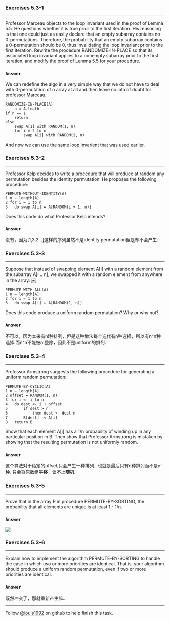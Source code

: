 ### Exercises 5.3-1
***
Professor Marceau objects to the loop invariant used in the proof of Lemma 5.5. He questions whether it is true prior to the first iteration. His reasoning is that one could just as easily declare that an empty subarray contains no 0-permutations. Therefore, the probability that an empty subarray contains a 0-permutation should be 0, thus invalidating the loop invariant prior to the first iteration. Rewrite the procedure RANDOMIZE-IN-PLACE so that its associated loop invariant applies to a nonempty subarray prior to the first iteration, and modify the proof of Lemma 5.5 for your procedure.


### `Answer`

We can redefine the algo in a very simple way that we do not have to deal with 0-permutation of n array at all and then leave
no iota of doubt for professor Marceau.

    RANDOMIZE-IN-PLACE(A)
        n = A.legth
	if n == 1
	    return
	else
	    swap A[1] with RANDOM(1, n)
	    for i = 2 to n
	        swap A[i] with RANDOM(i, n)
		

And now we can use the same loop invarient that was used earlier.


### Exercises 5.3-2
***
Professor Kelp decides to write a procedure that will produce at random any permutation besides the identity permutation. He proposes the following procedure:

	PERMUTE-WITHOUT-IDENTITY(A)
	1 n ← length[A]
	2 for i ← 1 to n	
	3 	do swap A[i] ↔ A[RANDOM(i + 1, n)]

	
Does this code do what Professor Kelp intends?

### `Answer`
没有，因为[1,3,2...]这样的序列虽然不是identity permutation但是却不会产生.

### Exercises 5.3-3
***
Suppose that instead of swapping element A[i] with a random element from the subarray A[i .. n], we swapped it with a random element from anywhere in the array:
￼

	PERMUTE-WITH-ALL(A)
	1 n ← length[A]
	2 for i ← 1 to n
	3 	do swap A[i] ↔ A[RANDOM(1, n)]

Does this code produce a uniform random permutation? Why or why not?

### `Answer`
不可以，因为本来有n!种排列，但是这种做法每个迭代有n种选择，所以有n^n种选择.而n^n不能被n!整除，因此不是uniform的排列.

### Exercises 5.3-4
***
Professor Armstrong suggests the following procedure for generating a uniform random permutation:

	PERMUTE-BY-CYCLIC(A)
	1 n ← length[A]
	2 offset ← RANDOM(1, n)
	3 for i <- i to n
	4 	do dest <- i + offset
	5		if dest > n
	6			then dest <- dest-n
	7		B[dest] -< A[i]
	8	return B
	

Show that each element A[i] has a 1/n probability of winding up in any particular position in B. Then show that Professor Armstrong is mistaken by showing that the resulting permutation is not uniformly random.

### `Answer`
这个算法对于给定的offset,只会产生一种排列...也就是最后只有n种排列而不是n!种. 只会将原数组**平移**，谈不上**随机**.

### Exercises 5.3-5
***
Prove that in the array P in procedure PERMUTE-BY-SORTING, the probability that all
elements are unique is at least 1 - 1/n.

### `Answer`
![](http://latex.codecogs.com/gif.latex?%20P%20=%201\(1-\\frac{1}{n^3}\)\(1-\\frac{2}{n^3}\)%20\(1-\\frac{3}{n^3}\)\\ldots%20\\\\%20~%20\\hspace{10%20mm}%0d%0a\\ge%201\(1-\\frac{n}{n^3}\)\(1-\\frac{n}{n^3}\)%20\(1-\\frac{n}{n^3}\)\\ldots%20\\\\%20~%20\\hspace{10%20mm}%0d%0a\\ge%20\(1-\\frac{1}{n^2}\)^n%20\\\\%20~%20\\hspace{10%20mm}%0d%0a\\ge%201-\\frac{1}{n}%20)

### Exercises 5.3-6
***
Explain how to implement the algorithm PERMUTE-BY-SORTING to handle the case in which two or more priorities are identical. That is, your algorithm should produce a uniform random permutation, even if two or more priorities are identical.

### `Answer`
既然冲突了，那就重新产生嘛...


***
Follow [@louis1992](https://github.com/gzc) on github to help finish this task.

